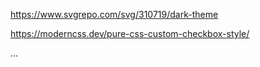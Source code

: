 https://www.svgrepo.com/svg/310719/dark-theme

https://moderncss.dev/pure-css-custom-checkbox-style/

...
